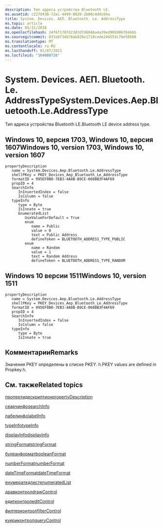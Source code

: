 ```yaml
---
description: Тип адреса устройства Bluetooth LE.
ms.assetid: c227d438-72ec-4499-8828-2b86c4ddc64a
title: System. Devices. АЕП. Bluetooth. Le. AddressType
ms.topic: article
ms.date: 05/31/2018
ms.openlocfilehash: 24f6f1707d2303d7d6046a4a39ed90b90678d4bb
ms.sourcegitcommit: 831e8f3db78ab820e1710cede244553c70e50500
ms.translationtype: MT
ms.contentlocale: ru-RU
ms.lasthandoff: 01/07/2021
ms.locfileid: "104080726"
---
```

# <a name="systemdevicesaepbluetoothleaddresstype"></a><span data-ttu-id="6a03d-103">System. Devices. АЕП. Bluetooth. Le. AddressType</span><span class="sxs-lookup"><span data-stu-id="6a03d-103">System.Devices.Aep.Bluetooth.Le.AddressType</span></span>

<span data-ttu-id="6a03d-104">Тип адреса устройства Bluetooth LE.</span><span class="sxs-lookup"><span data-stu-id="6a03d-104">Bluetooth LE device address type.</span></span>

## <a name="windows-10-version-1703-windows-10-version-1607"></a><span data-ttu-id="6a03d-105">Windows 10, версия 1703, Windows 10, версия 1607</span><span class="sxs-lookup"><span data-stu-id="6a03d-105">Windows 10, version 1703, Windows 10, version 1607</span></span>

```
propertyDescription
   name = System.Devices.Aep.Bluetooth.Le.AddressType
   shellPKey = PKEY_Devices_Aep_Bluetooth_Le_AddressType
   formatID = 995EF0B0-7EB3-4A8B-B9CE-068BB3F4AF69
   propID = 4
   SearchInfo
      InInvertedIndex = false
      IsColumn = false
   typeInfo
      type = Byte
      IsInnate = true
      EnumeratedList
         UseValueForDefault = True
         enum
            name = Public
            value = 0
            text = Public Address
            defineToken = BLUETOOTH_ADDRESS_TYPE_PUBLIC
         enum
            name = Random
            value = 1
            text = Random Address
            defineToken = BLUETOOTH_ADDRESS_TYPE_RANDOM
```

## <a name="windows-10-version-1511"></a><span data-ttu-id="6a03d-106">Windows 10 версии 1511</span><span class="sxs-lookup"><span data-stu-id="6a03d-106">Windows 10, version 1511</span></span>

```
propertyDescription
   name = System.Devices.Aep.Bluetooth.Le.AddressType
   shellPKey = PKEY_Devices_Aep_Bluetooth_Le_AddressType
   formatID = 995EF0B0-7EB3-4A8B-B9CE-068BB3F4AF69
   propID = 4
   SearchInfo
      InInvertedIndex = false
      IsColumn = false
   typeInfo
      type = Byte
      IsInnate = true
```

## <a name="remarks"></a><span data-ttu-id="6a03d-107">Комментарии</span><span class="sxs-lookup"><span data-stu-id="6a03d-107">Remarks</span></span>

<span data-ttu-id="6a03d-108">Значения PKEY определены в списке PKEY. h.</span><span class="sxs-lookup"><span data-stu-id="6a03d-108">PKEY values are defined in Propkey.h.</span></span>

## <a name="related-topics"></a><span data-ttu-id="6a03d-109">См. также</span><span class="sxs-lookup"><span data-stu-id="6a03d-109">Related topics</span></span>

<dl> <dt>

[<span data-ttu-id="6a03d-110">пропертидескриптион</span><span class="sxs-lookup"><span data-stu-id="6a03d-110">propertyDescription</span></span>](./propdesc-schema-propertydescription.md)
</dt> <dt>

[<span data-ttu-id="6a03d-111">сеарчинфо</span><span class="sxs-lookup"><span data-stu-id="6a03d-111">searchInfo</span></span>](./propdesc-schema-searchinfo.md)
</dt> <dt>

[<span data-ttu-id="6a03d-112">лабелинфо</span><span class="sxs-lookup"><span data-stu-id="6a03d-112">labelInfo</span></span>](./propdesc-schema-labelinfo.md)
</dt> <dt>

[<span data-ttu-id="6a03d-113">typeInfo</span><span class="sxs-lookup"><span data-stu-id="6a03d-113">typeInfo</span></span>](./propdesc-schema-typeinfo.md)
</dt> <dt>

[<span data-ttu-id="6a03d-114">displayInfo</span><span class="sxs-lookup"><span data-stu-id="6a03d-114">displayInfo</span></span>](./propdesc-schema-displayinfo.md)
</dt> <dt>

[<span data-ttu-id="6a03d-115">stringFormat</span><span class="sxs-lookup"><span data-stu-id="6a03d-115">stringFormat</span></span>](./propdesc-schema-stringformat.md)
</dt> <dt>

[<span data-ttu-id="6a03d-116">булеанформат</span><span class="sxs-lookup"><span data-stu-id="6a03d-116">booleanFormat</span></span>](./propdesc-schema-booleanformat.md)
</dt> <dt>

[<span data-ttu-id="6a03d-117">numberFormat</span><span class="sxs-lookup"><span data-stu-id="6a03d-117">numberFormat</span></span>](./propdesc-schema-numberformat.md)
</dt> <dt>

[<span data-ttu-id="6a03d-118">dateTimeFormat</span><span class="sxs-lookup"><span data-stu-id="6a03d-118">dateTimeFormat</span></span>](./propdesc-schema-datetimeformat.md)
</dt> <dt>

[<span data-ttu-id="6a03d-119">енумератедлист</span><span class="sxs-lookup"><span data-stu-id="6a03d-119">enumeratedList</span></span>](./propdesc-schema-enumeratedlist.md)
</dt> <dt>

[<span data-ttu-id="6a03d-120">дравконтрол</span><span class="sxs-lookup"><span data-stu-id="6a03d-120">drawControl</span></span>](./propdesc-schema-drawcontrol.md)
</dt> <dt>

[<span data-ttu-id="6a03d-121">едитконтрол</span><span class="sxs-lookup"><span data-stu-id="6a03d-121">editControl</span></span>](./propdesc-schema-editcontrol.md)
</dt> <dt>

[<span data-ttu-id="6a03d-122">филтерконтрол</span><span class="sxs-lookup"><span data-stu-id="6a03d-122">filterControl</span></span>](./propdesc-schema-filtercontrol.md)
</dt> <dt>

[<span data-ttu-id="6a03d-123">куериконтрол</span><span class="sxs-lookup"><span data-stu-id="6a03d-123">queryControl</span></span>](./propdesc-schema-querycontrol.md)
</dt> </dl>

 

 
